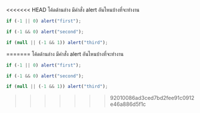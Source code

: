 <<<<<<< HEAD
โค้ดด้านล่าง มีคำสั่ง alert อันไหนบ้างที่จะทำงาน

```js
if (-1 || 0) alert("first");

if (-1 && 0) alert("second");

if (null || (-1 && 1)) alert("third");
```
=======
โค้ดด้านล่าง มีคำสั่ง alert อันไหนบ้างที่จะทำงาน

```js
if (-1 || 0) alert("first");

if (-1 && 0) alert("second");

if (null || (-1 && 1)) alert("third");
```
>>>>>>> 92010086ad3ced7bd2fee91c0912e46a886d5f1c

